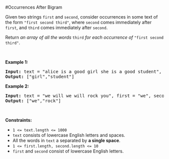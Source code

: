 #Occurrences After Bigram
<p>Given two strings <code>first</code> and <code>second</code>, consider occurrences in some text of the form <code>"first second third"</code>, where <code>second</code> comes immediately after <code>first</code>, and <code>third</code> comes immediately after <code>second</code>.</p>
<p>Return <em>an array of all the words</em> <code>third</code> <em>for each occurrence of</em> <code>"first second third"</code>.</p>
<p> </p>
<p><strong class="example">Example 1:</strong></p>
<pre><strong>Input:</strong> text = "alice is a good girl she is a good student", first = "a", second = "good"
<strong>Output:</strong> ["girl","student"]
</pre><p><strong class="example">Example 2:</strong></p>
<pre><strong>Input:</strong> text = "we will we will rock you", first = "we", second = "will"
<strong>Output:</strong> ["we","rock"]
</pre>
<p> </p>
<p><strong>Constraints:</strong></p>
<ul>
<li><code>1 &lt;= text.length &lt;= 1000</code></li>
<li><code>text</code> consists of lowercase English letters and spaces.</li>
<li>All the words in <code>text</code> a separated by <strong>a single space</strong>.</li>
<li><code>1 &lt;= first.length, second.length &lt;= 10</code></li>
<li><code>first</code> and <code>second</code> consist of lowercase English letters.</li>
</ul>
